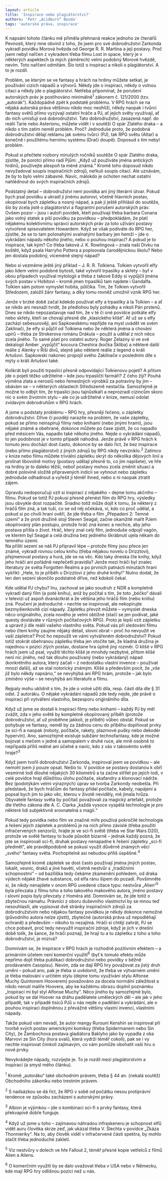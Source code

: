 ```yaml
---
layout: article
title: 'Inspirace nebo plagiátorství?'
authors: 'Petr „Acidburn“ Bouda'
tags: 'autorská práva, inspirace'
---
```


K napsání tohoto článku mě přiměla přehnaná reakce jednoho ze čtenářů Pevnosti, který mne obvinil z toho, že jsem pro své dobrodružství Zarkonda vykradl povídku Morová hvězda od George R. R. Martina a její postavy. Proč jsem nebyl nařčen z vykradení třeba filmu Lost in space, který je v některých aspektech (a mých záměrech) velmi podobný Morové hvězdě, nevím. Toto nařčení odmítám. Šlo totiž o inspiraci a nikoli o plagiátorství. A to je rozdíl.

Problém, se kterým se ve fantasy a hrách na hrdiny můžete setkat, je používání cizích nápadů a výtvorů. Někdy jde o inspiraci, někdy o volnou citaci a někdy jde o plagiátorství. Netřeba připomínat, že porušení autorských práv je postihováno minimálně<sup>1</sup> zákonem č. 121/2000 (tzv. „autorák“). Každopádně zpět k podstatě problému. V RPG hrách se na nějaká autorská práva většinou nikdo moc neohlíží, někdy naopak i tvůrci fantasy světů přímo vyzývají ostatní hráče a PJ, ať jejich světy využívají, ať do nich umisťují svá dobrodružství. Tato dobrodružství, zasazená např. do reálií Tarie nebo Asterionu, můžete vidět i v soutěži O spár Zlatého draka – a nikdo s tím zatím neměl problém. Proč? Jednoduše proto, že podobná dobrodružství dělají reklamu jak svému tvůrci (PJ), tak RPG světu (Altar) a konečně i použitému hernímu systému (Dračí doupě). Doposud s tím nebyl problém.

Pokud si přečtete rozbory minulých ročníků soutěže O spár Zlatého draka, zjistíte, že porotci přímo radí Pjům: „Když už používáte jména antických hrdinů, používejte alespoň ta méně známá.“ Kromě toho doposud nikdo nevyžadoval soupis inspiračních zdrojů, neřkuli soupis citací. Ale uznávám, že by to bylo velmi zábavné. Navíc, málokdo je ochoten nechat ostatní nahlédnout do svých inspiračních zdrojů.

Podstatný detail – dobrodružství není povídka ani jiný literární útvar. Pokud bych psal povídku a ukradl ji jinému autorovi, včetně hlavních postav, okopíroval bych zápletku a nosný nápad, a pak ji ještě přihlásil do soutěže, šlo by zcela jistě o plagiátorství a flagrantní porušení autorských práv. Ovšem pozor – jsou i autoři povídek, kteří používají třeba barbara Conana jako volný statek a píší povídku za povídkou – předpokládám, že platí nějakému kolektivnímu správci autorských práv za toto užívání postavy vytvořené spisovatelem Howardem. Když se však podíváte do RPG her, zjistíte, že se to tam polonahými svalnatými barbary jen hemží – jde o vykrádání nápadu někoho jiného, nebo o pouhou inspiraci? A pokud je to inspirace, tak kým? Co třeba taková J. K. Rowlingová – znala naši Dívku na koštěti, když psala Harryho Pottera a popisovala čarodějnickou školu? Nebo jen dostala podobný, víceméně stejný nápad?

Nebo si vezměme ještě jiný příklad – J. R. R. Tolkiena. Tolkien vytvořil elfy jako lidem velmi podobné bytosti, také vytvořil trpaslíky a skřety – byť v obou případech využíval mytologii a třeba z takové Eddy si vypůjčil jména svých postav v Hobitovi – kromě jmen trpaslíků tam najdete i Gandalfa. Tolkien sám potom vymyslel hobita, půlčíka. Tím, že Tolkien vytvořil Středozem, založil žánr fantasy, a díky tomu rovněž umožnil vznik RPG her.

Jenže v brzké době začal kdekdo používat elfy a trpaslíky á la Tolkien – a ať se nikdo ani nesnaží tvrdit, že předlohou byly pohádky a nikoli Pán prstenů. Dnes se nikdo nepozastavuje nad tím, že v té či oné povídce potkáte elfy nebo skřety, kteří se chovají přesně dle „klasického klišé“. Ať už se s elfy zachází sebesurověji, ani Sapkowskému nepřijde na mysl uvádět ve svém Zaklínači, že elfy si půjčil od Tolkiena nebo že některá jména a chování upírů – třeba ze Strokerova románu Drákula – použil a udělal z nich něco zcela jiného. To samé platí pro ostatní autory. Roger Zelazny si ve své dekalogii Amber „vypůjčil“ kocoura Cheshira (kočka Šklíba) a některé další reálie z Alenky v Říši divů, stejně jako některé reálie z legend o králi Artušovi. Sapkowski nakonec propojil svého Zaklínače v posledním díle s mýty o králi Artušovi také.

Kolikrát byli použiti trpaslíci přesně odpovídající Tolkienovu pojetí? A přitom jde o pojetí těžko udržitelné – kde jsou trpasličtí farmáři? Z čeho žijí? Pouhá výměna zlata a nerostů nebo řemeslných výrobků za potraviny by jim – obávám se – v některých oblastech Středozemě nestačila. Samozřejmě je možné to odbýt tím, že trpaslíci jsou tajnůstkáři a neprozradí cizincům skoro nic o svém životním stylu – ale co je udržitelné v knize, nemusí odolat zvídavým dobrodruhům v RPG hrách.

A jsme u podstaty problému – RPG hry, přesněji řečeno, u zápletky dobrodružství. Dříve či později narazíte na problém, že vaše zápletky, pokud se přímo neinspirují filmy nebo knihami (nebo jinými hrami), jsou nějaké známé a obehrané, dokonce můžete po čase zjistit, že co napadlo před měsícem Vás, napadlo také někoho jiného. Nejde o vykrádání nápadů, to jen podobnost je v tomto případě náhodná. Jenže právě v RPG hrách k tomuto jevu dochází dost často, dokonce by se dalo říct, že bez inspirace (nebo přímo plagiátorství) z jiných zdrojů by RPG nikdy nevzniklo.<sup>2</sup> Zatímco v knize nebo filmu můžete triviální zápletku skrýt do několika dějových linií a prolínat libovolně motivy (postavy udělají přesně to, co jim napíšete), ve hře na hrdiny je to daleko těžší, neboť postavy mohou zcela změnit situaci a dobré polovině složitě připravených indicií se vyhnout nebo zápletku jednoduše odhadnout a vyřešit ji téměř ihned, nebo o ni naopak ztratit zájem.

Opravdu nedoporučuji vzít si inspiraci z nějakého – dejme tomu akčního – filmu. Pokud se totiž PJ pokusí přesně přenést film do RPG hry, výsledky jsou obvykle dost rozpačité. Snadno totiž může dojít k tomu, že některý z hráčů film zná, a tak tuší, co se od něj očekává, ví, kdo co proč udělal, a pokud si po chvíli hraní ověří, že jde třeba o film „Přepadení 2: Temné území“ a že proti družině stojí Steven Seagal, začne okamžitě mařit PJem okopírovaný plán postupu, protože hráč zná konec a nechce, aby jeho postava přišla o život. Hráč, který znal celý film, jednoduše odpojil vagón, ve kterém byl Seagal a celá družina bez jediného škrábnutí ujela někam do temného území.  
Na příští sezení se náš PJ připravil lépe – protože filmy jsou přece jen známé, vykradl rovnou celou knihu (třeba nějakou novelu o Drizztovi), přejmenoval postavy a hurá, jde se na věc. Kdo taky dneska čte knihy, když jeho hráči ani pořádně nepřečetli pravidla? Jenže mezi hráči byl znalec literatury ze světa Forgotten Realms a po prvních patnácti minutách hraní vykřikl: „Hele, to je příběh o Drizztovi z jeho druhé knihy!“ Nutno dodat, že ten den sezení skončilo podstatně dříve, než kdokoli čekal.

Kde udělal PJ chybu? Inu, zachoval se jako soudruh z NDR a kompletně vykradl daný film (a poté knihu), aniž by počítal s tím, že toto „béčko“ dávali v televizi už aspoň dvanáctkrát a že většina jeho hráčů film (nebo knihu) zná. Poučení je jednoduché – nechte se inspirovat, ale nekopírujte bezmyšlenkovitě cizí nápady. Zápletku převzít můžete – vymyslet dneska něco originálního, zcela nového je velmi obtížné (stačí se jen podívat, jaké questy dostáváte v různých počítačových RPG). Proto je lepší vzít zápletku a upravit ji dle reálií vašeho vlastního světa. Pokud vás při sledování filmu nebo čtení knihy zaujme nějaký detail, slovní obrat – proč ho nevyužít ve vaší zápletce? Proč ho nepoužít ve vámi vytvářeném dobrodružství? Pokud totiž stokrát obehranou zápletku třeba jen otočíte tak, že kladná družina je najednou v pozici zlých postav, dostane hra úplně jiný rozměr. O klišé v RPG hrách jsem už psal, využití těchto klišé je mnohdy nezbytné, přitom klišé není nic jiného, než tak dlouho používaný (nebo vykrádaný) nápad (konkrétního autora, který začali – z nedostatku vlastní invence – používat mnozí další), až se stal notoricky známým. Klišé a především pocit, že „vše již bylo někdy napsáno,“ se nevyhýbá ani RPG hrám, protože – jak bylo zmíněno výše – se nevyhýbá ani literatuře a filmu.

Rejpaly mohu uklidnit s tím, že jde o volné užití díla, resp. části díla dle § 31 odst. 2 autoráku. O nějaké vykrádání nápadů zde tedy nejde, jde právě o inspiraci při vytváření vlastního, bezesporu originálního díla.   

Když už jsme se dostali k inspiraci filmy nebo knihami – každý PJ by měl zvážit, zda v jeho světě by kompletně okopírovaný příběh (protože dobrodružství, ať už proběhne jakkoli, je příběh) vůbec obstál. Pokud se pohybuje ve fantasy, neměl by za žádnou cenu do příběhu doplňovat prvky ze sci-fi a naopak (roboty, počítače, rakety, plazmové pušky nebo dekodér hypervln). Ano, samozřejmě existuje subžánr technofantasy, kde je možné bojovat s mečem v jedné a samopalem v druhé ruce, ale mně osobně to nepřipadá příliš reálné ani účelné a navíc, kdo z vás v takovémto světě hraje?<sup>3</sup>

Když jsem tvořil dobrodružství Zarkonda, inspiroval jsem se povídkou – ale nemohl jsem ji pouze opsat. Nešlo to. V povídce se postavy dostanou k obří vesmírné lodi dlouhé nějakých 30 kilometrů a ta začne střílet po jejich lodi, v celé povídce hrají důležitou úlohu počítače, skafandry a klonovací nádrže. Bez (podotýkám velmi výrazných) úprav se tvorba Zarkondy neobešla. Při představě, že bych hráčům do fantasy přidal počítače, kabely, napájení a popsal bych jim to jako věc, kterou v životě neviděly, mě jímala hrůza. Obyvatelé fantasy světa by počítač považovali za magický artefakt, protože dle třetího zákona dle A. C. Clarka „každá vysoce vyspělá technologie je pro některé lidi subjektivně srovnatelná s magií.“

Pokud tedy povídka nebo film ve značné míře používá pokročilé technologie a řešení jejich zápletek a problémů je na nich přímo závislé (třeba použití infračervených senzorů), hrajte je ve sci-fi světě (třeba ve Star Wars D20), protože ve světě fantasy to bude působit bizarně – jednak každý pozná, že jste se inspirovali sci-fi, druhak postavy nenapadne k řešení zápletky „sci-fi předmět“, ale pravděpodobně se pokusí využít důvěrně známých věcí „svého“ fantasy světa. Pochopitelně asi nebudou příliš úspěšné.<sup>4</sup>  

Samozřejmě kromě zápletek se dost často používají jména jiných postav, lokalit, vesnic, draků a jiné havěti, včetně nestvůr s „tradičními schopnostmi“ – od baziliška tedy čekáme zkamenění pohledem, od draka výdech nějaké žhavé substance, od elfa ránu šípem do pozadí. Povšimněte si, že nikdy nenajdete v onom RPG uvedené citace typu: nestvůra „Alien“<sup>5</sup> byla převzata z filmu toho a toho takového makového autora, jméno postavy i slovní popis byly převzaty z Homéra atd. Domnívám se, že jde totiž o zbytečnou námahu. Právníci z oboru duševního vlastnictví by se mnou teď nesouhlasili, ale vypisovat dvě stránky inspiračních zdrojů za dobrodružstvím nebo nějakou fantasy povídkou je někdy dokonce nemožné (původního autora nelze zjistit), zbytečné (autorská práva už nepodléhají ochraně) a především – nikoho to nezajímá. Hráči si chtějí zahrát, PJ se chce pobavit, proč tedy nevyužít inspirační zdroje, když je jich v dnešní době tolik, že šance, že hráči poznají, že hrají tu a tu zápletku z toho a toho dobrodružství, je mizivá?   

Domnívám se, že inspirace v RPG hrách je rozhodně pozitivním efektem – a primárním účelem není komerční využití<sup>6</sup> (byť k tomuto efektu může nepřímo dojít třeba publikací dobrodružství nebo povídky v běžně prodávaném časopisu). Nevím, zda se dají RPG hry považovat za jistý druh umění – pokud ano, pak je třeba si uvědomit, že třeba ve výtvarném umění je třeba malování v určitém stylu (dejme tomu využívání stylu Alfonse Muchy Quintonem Hooverem) považováno za docela normální záležitost a nikdo nenutí malíře Hoovera, aby ke každému obrazu doplnil poznámku „Inspirací mi byl styl Alfonse Muchy“. Něco jiného by samozřejmě bylo, pokud by se dal Hoover na dráhu padělatele uměleckých děl – ale jak v jeho případě, tak v případě tisíců PJů u nás nejde o padělání a vykrádání, ale o pouhou inspiraci doplněnou z převážné většiny vlastní invencí, vlastními nápady.

Takže pokud vám nevadí, že autor mangy Rurouni Kenshin se inspiroval při tvorbě svých postav americkými komiksy (třeba Spidermanem nebo Sin City), že Žambochova postava gladiátora Baklyho jako by vypadla z oka Marvovi ze Sin City (hora svalů, která vydrží téměř cokoli), pak se i vy nechte inspirovat čímkoli zajímavým, co vám pomůže obohatit vaši hru o nové prvky.

Nevykrádejte nápady, rozvíjejte je. To je rozdíl mezi plagiátorstvím a inspirací (a smysl mého článku).

<div class="poznamka" markdown="1">

<sup>1</sup> Kromě „autoráku“ také obchodním právem, třeba § 44 an. (nekalá soutěž) Obchodního zákoníku nebo trestním právem.

<sup>2</sup> S nadsázkou se dá říct, že RPG v sobě od počátku nesou protiprávní tendence ve způsobu zacházení s autorskými právy.

<sup>3</sup> Albion je výjimkou – jde o kombinaci sci-fi s prvky fantasy, která překvapivě dobře funguje.

<sup>4</sup> Když už jsme u toho – zajímavou náhradou infraskeneru je schopnost elfů vidět auru člověka skrze zeď, jak ukázal třeba V. Šlechta v povídce „Zkáza Thonnieriky“. Na to, aby člověk viděl v infračervené části spektra, by mohlo stačit třeba jednoduché zakletí.

<sup>5</sup> Viz nestvůry v dolech ve hře Fallout 2, téměř přesné kopie vetřelců z filmů Alien a Aliens.

<sup>6</sup> O komerčním využití by se dalo uvažovat třeba v USA nebo v Německu, kde mají RPG hry odlišnou pozici než u nás.

</div>
